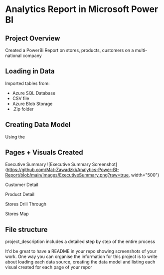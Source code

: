 # Analytics Report in Microsoft Power BI
## Project Overview
Created a PowerBi Report on stores, products, customers on a multi-national company

## Loading in Data
 Imported tables from:
 - Azure SQL Database 
 - CSV file
 - Azure Blob Storage
 - .Zip folder

## Creating Data Model
Using the 

## Pages + Visuals Created
Executive Summary
![Executive Summary Screenshot](https://github.com/Mat-Zawadzki/Analytics-Power-BI-Report/blob/main/Images/ExecutiveSummary.png?raw=true, width="500")

Customer Detail

Product Detail

Stores Drill Through

Stores Map


## File structure 
project_description includes a detailed step by step of the entire process

It'd be great to have a README in your repo showing screenshots of your work. One
way you can organise the information for this project is to write about loading each
data source, creating the data model and listing each visual created for each page of
your repor